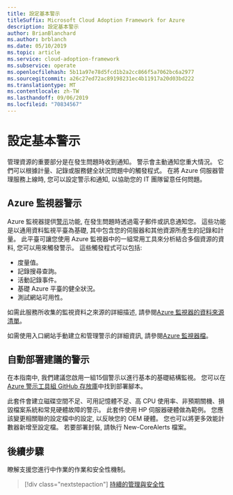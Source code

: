 ```yaml
---
title: 設定基本警示
titleSuffix: Microsoft Cloud Adoption Framework for Azure
description: 設定基本警示
author: BrianBlanchard
ms.author: brblanch
ms.date: 05/10/2019
ms.topic: article
ms.service: cloud-adoption-framework
ms.subservice: operate
ms.openlocfilehash: 5b11a97e78d5fcd1b2a2cc866f5a7062bc6a2977
ms.sourcegitcommit: a26c27ed72ac89198231ec4b11917a20d03bd222
ms.translationtype: MT
ms.contentlocale: zh-TW
ms.lasthandoff: 09/06/2019
ms.locfileid: "70834567"
---
```

# <a name="set-up-basic-alerts"></a>設定基本警示

管理資源的重要部分是在發生問題時收到通知。 警示會主動通知您重大情況。 它們可以根據計量、記錄或服務健全狀況問題中的觸發程式。 在將 Azure 伺服器管理服務上線時, 您可以設定警示和通知, 以協助您的 IT 團隊留意任何問題。

## <a name="azure-monitor-alerts"></a>Azure 監視器警示

Azure 監視器提供[警示](https://docs.microsoft.com/azure/azure-monitor/platform/alerts-overview)功能, 在發生問題時透過電子郵件或訊息通知您。 這些功能是以通用資料監視平臺為基礎, 其中包含您的伺服器和其他資源所產生的記錄和計量。 此平臺可讓您使用 Azure 監視器中的一組常用工具來分析結合多個資源的資料, 您可以用來觸發警示。 這些觸發程式可以包括:

- 度量值。
- 記錄搜尋查詢。
- 活動記錄事件。
- 基礎 Azure 平臺的健全狀況。
- 測試網站可用性。

如需此服務所收集的監視資料之來源的詳細描述, 請參閱[Azure 監視器的資料來源清單](https://docs.microsoft.com/azure/azure-monitor/platform/data-sources)。

如需使用入口網站手動建立和管理警示的詳細資訊, 請參閱[Azure 監視器檔](https://docs.microsoft.com/azure/azure-monitor/platform/alerts-metric)。

## <a name="automated-deployment-of-recommended-alerts"></a>自動部署建議的警示

在本指南中, 我們建議您啟用一組15個警示以進行基本的基礎結構監視。 您可以在[Azure 警示工具組 GitHub 存放庫](https://github.com/Microsoft/manageability-toolkits)中找到部署腳本。

此套件會建立磁碟空間不足、可用記憶體不足、高 CPU 使用率、非預期關機、損毀檔案系統和常見硬體故障的警示。 此套件使用 HP 伺服器硬體做為範例。 您應該變更相關聯的設定檔中的設定, 以反映您的 OEM 硬體。 您也可以將更多效能計數器新增至設定檔。 若要部署封裝, 請執行 New-CoreAlerts 檔案。

## <a name="next-steps"></a>後續步驟

瞭解支援您進行中作業的作業和安全性機制。

> [!div class="nextstepaction"]
> [持續的管理與安全性](./ongoing-management-overview.md)
